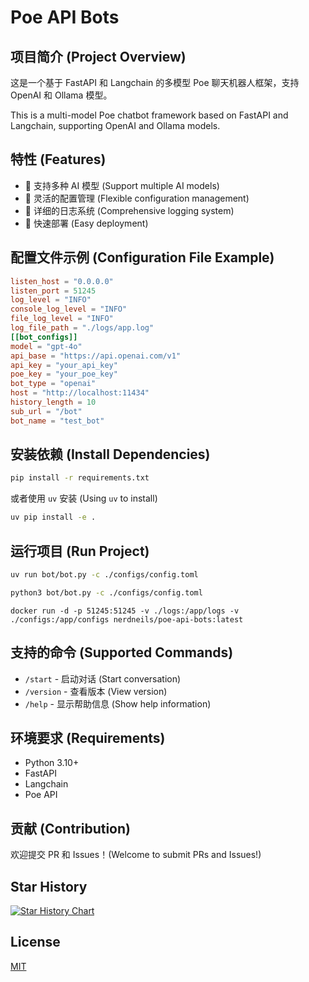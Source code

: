 # Poe API Bots

## 项目简介 (Project Overview)

这是一个基于 FastAPI 和 Langchain 的多模型 Poe 聊天机器人框架，支持 OpenAI 和 Ollama 模型。

This is a multi-model Poe chatbot framework based on FastAPI and Langchain, supporting OpenAI and Ollama models.

## 特性 (Features)

- 🤖 支持多种 AI 模型 (Support multiple AI models)
- 🔧 灵活的配置管理 (Flexible configuration management)
- 📝 详细的日志系统 (Comprehensive logging system)
- 🚀 快速部署 (Easy deployment)

## 配置文件示例 (Configuration File Example)

```toml
listen_host = "0.0.0.0"
listen_port = 51245
log_level = "INFO"
console_log_level = "INFO"
file_log_level = "INFO"
log_file_path = "./logs/app.log"
[[bot_configs]]
model = "gpt-4o"
api_base = "https://api.openai.com/v1"
api_key = "your_api_key"
poe_key = "your_poe_key"
bot_type = "openai"
host = "http://localhost:11434"
history_length = 10
sub_url = "/bot"
bot_name = "test_bot"
```

## 安装依赖 (Install Dependencies)

```bash
pip install -r requirements.txt
```

或者使用 `uv` 安装 (Using `uv` to install)

```bash
uv pip install -e .
```

## 运行项目 (Run Project)

```bash
uv run bot/bot.py -c ./configs/config.toml
```

```bash
python3 bot/bot.py -c ./configs/config.toml
```

```
docker run -d -p 51245:51245 -v ./logs:/app/logs -v ./configs:/app/configs nerdneils/poe-api-bots:latest
```

## 支持的命令 (Supported Commands)

- `/start` - 启动对话 (Start conversation)
- `/version` - 查看版本 (View version)
- `/help` - 显示帮助信息 (Show help information)

## 环境要求 (Requirements)

- Python 3.10+
- FastAPI
- Langchain
- Poe API

## 贡献 (Contribution)

欢迎提交 PR 和 Issues！(Welcome to submit PRs and Issues!)


## Star History

[![Star History Chart](https://api.star-history.com/svg?repos=nerdneils/poe-api-bots&type=Date)](https://star-history.com/#nerdneils/poe-api-bots&Date)


## License

[MIT](LICENSE)